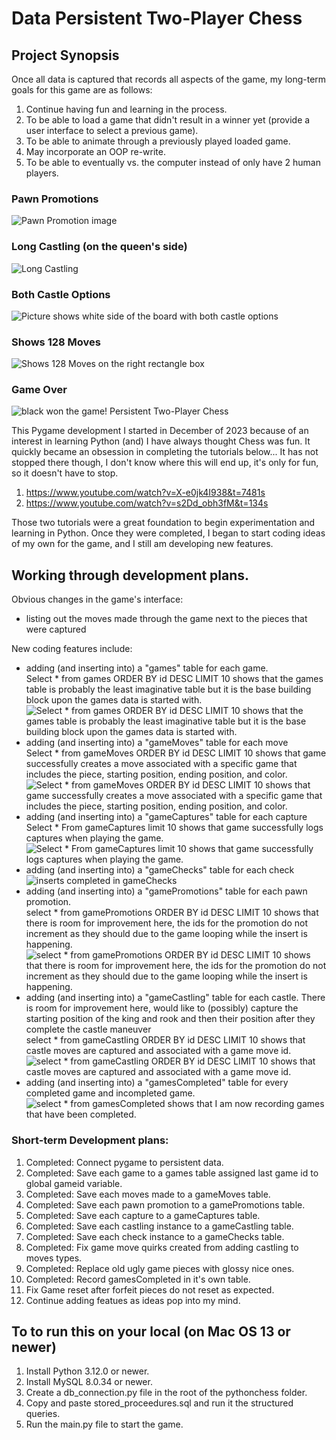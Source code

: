 <h1>Data Persistent Two-Player Chess</h1>
<h2>Project Synopsis</h2>
<p>Once all data is captured that records all aspects of the game, my long-term goals for this game are as follows:</p>
<ol>
<li>Continue having fun and learning in the process.</li>
<li>To be able to load a game that didn't result in a winner yet (provide a user interface to select a previous game).</li>
<li>To be able to animate through a previously played loaded game.</li>
<li>May incorporate an OOP re-write.</li>
<li>To be able to eventually vs. the computer instead of only have 2 human players.</li>
</ol>
<h3>Pawn Promotions</h3>
<img src="https://www.jonathonireland.com/resume/data/files/Screenshot 2024-01-16 at 9.33.12 AM.png" alt="Pawn Promotion image">
<h3>Long Castling (on the queen's side)</h3>
<img src="https://www.jonathonireland.com/resume/data/files/Screenshot 2024-01-16 at 9.32.08 AM.png" alt="Long Castling" />
<h3>Both Castle Options</h3>
<img src="https://www.jonathonireland.com/resume/data/files/Screenshot 2024-01-17 at 10.11.06 AM.png" alt="Picture shows white side of the board with both castle options" />
<h3>Shows 128 Moves</h3>
<img src="https://www.jonathonireland.com/resume/data/files/Screenshot 2024-01-17 at 10.28.49 AM.png" alt="Shows 128 Moves on the right rectangle box" />
<h3>Game Over</h3>
<img src="https://www.jonathonireland.com/resume/data/files/Screenshot 2024-01-16 at 9.36.21 AM.png" alt="black won the game! Persistent Two-Player Chess">
<p>This Pygame development I started in December of 2023 because of an interest in learning Python (and) I have always thought Chess was fun. It quickly became an obsession in completing the tutorials below... It has not stopped there though, I don't know where this will end up, it's only for fun, so it doesn't have to stop.</p>
<ol>
<li><a href="https://www.youtube.com/watch?v=X-e0jk4I938&t=7481s">https://www.youtube.com/watch?v=X-e0jk4I938&t=7481s</a></li>
<li><a href="https://www.youtube.com/watch?v=s2Dd_obh3fM&t=134s">https://www.youtube.com/watch?v=s2Dd_obh3fM&t=134s</a></li>
</ol>
<p>Those two tutorials were a great foundation to begin experimentation and learning in Python. Once they were completed, I began to start coding ideas of my own for the game, and I still am developing new features.</p>
<h2>Working through development plans.</h2>
<p>Obvious changes in the game's interface:</p>
<ul>
<li>listing out the moves made through the game next to the pieces that were captured</li> 
</ul>
<p>New coding features include: </p>
<ul>
<li>adding (and inserting into) a "games" table for each game.<br>Select * from games ORDER BY id DESC LIMIT 10 shows that the games table is probably the least imaginative table but it is the base building block upon the games data is started with.<br>
<img src="https://www.jonathonireland.com/resume/data/files/Screenshot 2024-01-16 at 9.56.49 AM.png" alt ="Select * from games ORDER BY id DESC LIMIT 10 shows that the games table is probably the least imaginative table but it is the base building block upon the games data is started with."/>
</li>
<li>adding (and inserting into) a "gameMoves" table for each move<br>Select * from gameMoves ORDER BY id DESC LIMIT 10 shows that game successfully creates a move associated with a specific game that includes the piece, starting position, ending position, and color.<br>
<img src="https://www.jonathonireland.com/resume/data/files/Screenshot 2024-01-16 at 9.53.33 AM.png" alt="Select * from gameMoves ORDER BY id DESC LIMIT 10 shows that game successfully creates a move associated with a specific game that includes the piece, starting position, ending position, and color."></li>
<li>adding (and inserting into) a "gameCaptures" table for each capture<br>Select * From gameCaptures limit 10 shows that game successfully logs captures when playing the game.<br>
<img src="https://www.jonathonireland.com/resume/data/files/Screenshot 2024-01-16 at 9.44.15 AM.png" alt="Select * From gameCaptures limit 10 shows that game successfully logs captures when playing the game." /></li> 
<li>adding (and inserting into) a "gameChecks" table for each check
<img src="https://www.jonathonireland.com/resume/data/files/Screenshot 2024-01-16 at 9.41.52 AM.png" alt="inserts completed in gameChecks"/></li>
<li>adding (and inserting into) a "gamePromotions" table for each pawn promotion.<br>select * from gamePromotions ORDER BY id DESC LIMIT 10 shows that there is room for improvement here, the ids for the promotion do not increment as they should due to the game looping while the insert is happening.<br>
<img src="https://www.jonathonireland.com/resume/data/files/Screenshot%202024-01-16%20at%2010.00.58%20AM.png" alt="select * from gamePromotions ORDER BY id DESC LIMIT 10 shows that there is room for improvement here, the ids for the promotion do not increment as they should due to the game looping while the insert is happening. " /></li>
<li>adding (and inserting into) a "gameCastling" table for each castle. There is room for improvement here, would like to (possibly) capture the starting position of the king and rook and then their position after they complete the castle maneuver<br>select * from gameCastling ORDER BY id DESC LIMIT 10 shows that castle moves are captured and associated with a game move id.<br>
<img src="https://www.jonathonireland.com/resume/data/files/Screenshot 2024-01-16 at 10.04.40 AM.png" alt="select * from gameCastling ORDER BY id DESC LIMIT 10 shows that castle moves are captured and associated with a game move id." /></li>
<li>adding (and inserting into) a "gamesCompleted" table for every completed game and incompleted game.<br>
<img src="https://www.jonathonireland.com/resume/data/files/Screenshot 2024-01-17 at 11.50.14 AM.png" alt="select * from gamesCompleted shows that I am now recording games that have been completed."/></li>
</ul>
<h3>Short-term Development plans:</h3>
<ol>
<li>Completed: Connect pygame to persistent data.</li>
<li>Completed: Save each game to a games table assigned last game id to global gameid variable.</li>
<li>Completed: Save each moves made to a gameMoves table.</li>
<li>Completed: Save each pawn promotion to a gamePromotions table.</li>
<li>Completed: Save each capture to a gameCaptures table.</li>
<li>Completed: Save each castling instance to a gameCastling table.</li>
<li>Completed: Save each check instance to a gameChecks table.</li>
<li>Completed: Fix game move quirks created from adding castling to moves types.</li>
<li>Completed: Replace old ugly game pieces with glossy nice ones.</li>
<li>Completed: Record gamesCompleted in it's own table.</li>
<li>Fix Game reset after forfeit pieces do not reset as expected.</li>
<li>Continue adding featues as ideas pop into my mind.</li>
</ol>
<h2>To to run this on your local (on Mac OS 13 or newer)</h2>
<ol>
<li>Install Python 3.12.0 or newer.</li>
<li>Install MySQL 8.0.34 or newer.</li>
<li>Create a db_connection.py file in the root of the pythonchess folder.</li>
<li>Copy and paste stored_proceedures.sql and run it the structured queries.</li>
<li>Run the main.py file to start the game.</li>
</ol>
